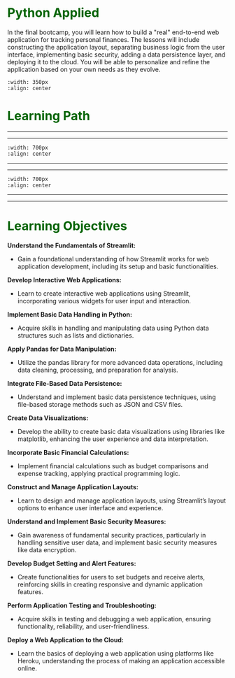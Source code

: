 # <font color = "darkgreen">Python Applied</font>

In the final bootcamp, you will learn how to build a "real" end-to-end web application for tracking personal finances. The lessons will include constructing the application layout, separating business logic from the user interface, implementing basic security, adding a data persistence layer, and deploying it to the cloud. You will be able to personalize and refine the application based on your own needs as they evolve.

```{image} /images/futureplane.png
:width: 350px
:align: center
``` 

# <font color = "darkgreen">Learning Path</font>
---
---
```{image} /images/appliedpypath-a.png
:width: 700px
:align: center
```
---
---
```{image} /images/appliedpypath-b.png
:width: 700px
:align: center
```
---
---
# <font color = "darkgreen">Learning Objectives</font>

**Understand the Fundamentals of Streamlit:** 

- Gain a foundational understanding of how Streamlit works for web application development, including its setup and basic functionalities.

**Develop Interactive Web Applications:** 
- Learn to create interactive web applications using Streamlit, incorporating various widgets for user input and interaction.

**Implement Basic Data Handling in Python:** 
- Acquire skills in handling and manipulating data using Python data structures such as lists and dictionaries.

**Apply Pandas for Data Manipulation:** 
- Utilize the pandas library for more advanced data operations, including data cleaning, processing, and preparation for analysis.

**Integrate File-Based Data Persistence:** 
- Understand and implement basic data persistence techniques, using file-based storage methods such as JSON and CSV files.

**Create Data Visualizations:** 
- Develop the ability to create basic data visualizations using libraries like matplotlib, enhancing the user experience and data interpretation.

**Incorporate Basic Financial Calculations:** 
- Implement financial calculations such as budget comparisons and expense tracking, applying practical programming logic.

**Construct and Manage Application Layouts:** 
- Learn to design and manage application layouts, using Streamlit’s layout options to enhance user interface and experience.

**Understand and Implement Basic Security Measures:**
- Gain awareness of fundamental security practices, particularly in handling sensitive user data, and implement basic security measures like data encryption.

**Develop Budget Setting and Alert Features:** 
- Create functionalities for users to set budgets and receive alerts, reinforcing skills in creating responsive and dynamic application features.

**Perform Application Testing and Troubleshooting:**
- Acquire skills in testing and debugging a web application, ensuring functionality, reliability, and user-friendliness.

**Deploy a Web Application to the Cloud:** 
- Learn the basics of deploying a web application using platforms like Heroku, understanding the process of making an application accessible online.
